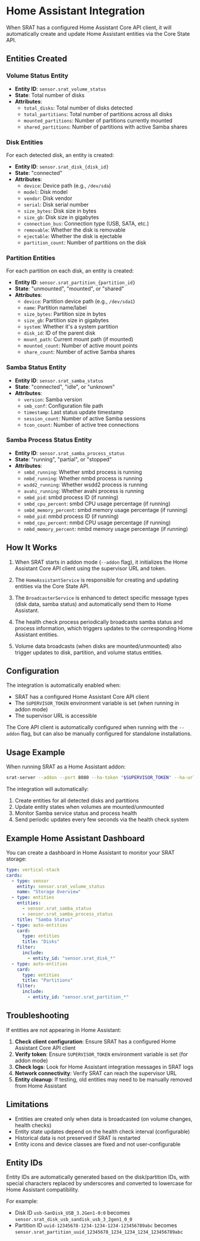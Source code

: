 # Home Assistant Integration

When SRAT has a configured Home Assistant Core API client, it will automatically create and update Home Assistant entities via the Core State API.

## Entities Created

### Volume Status Entity
- **Entity ID**: `sensor.srat_volume_status`
- **State**: Total number of disks
- **Attributes**:
  - `total_disks`: Total number of disks detected
  - `total_partitions`: Total number of partitions across all disks
  - `mounted_partitions`: Number of partitions currently mounted
  - `shared_partitions`: Number of partitions with active Samba shares

### Disk Entities
For each detected disk, an entity is created:
- **Entity ID**: `sensor.srat_disk_{disk_id}`
- **State**: "connected"
- **Attributes**:
  - `device`: Device path (e.g., `/dev/sda`)
  - `model`: Disk model
  - `vendor`: Disk vendor
  - `serial`: Disk serial number
  - `size_bytes`: Disk size in bytes
  - `size_gb`: Disk size in gigabytes
  - `connection_bus`: Connection type (USB, SATA, etc.)
  - `removable`: Whether the disk is removable
  - `ejectable`: Whether the disk is ejectable
  - `partition_count`: Number of partitions on the disk

### Partition Entities
For each partition on each disk, an entity is created:
- **Entity ID**: `sensor.srat_partition_{partition_id}`
- **State**: "unmounted", "mounted", or "shared"
- **Attributes**:
  - `device`: Partition device path (e.g., `/dev/sda1`)
  - `name`: Partition name/label
  - `size_bytes`: Partition size in bytes
  - `size_gb`: Partition size in gigabytes
  - `system`: Whether it's a system partition
  - `disk_id`: ID of the parent disk
  - `mount_path`: Current mount path (if mounted)
  - `mounted_count`: Number of active mount points
  - `share_count`: Number of active Samba shares

### Samba Status Entity
- **Entity ID**: `sensor.srat_samba_status`
- **State**: "connected", "idle", or "unknown"
- **Attributes**:
  - `version`: Samba version
  - `smb_conf`: Configuration file path
  - `timestamp`: Last status update timestamp
  - `session_count`: Number of active Samba sessions
  - `tcon_count`: Number of active tree connections

### Samba Process Status Entity
- **Entity ID**: `sensor.srat_samba_process_status`
- **State**: "running", "partial", or "stopped"
- **Attributes**:
  - `smbd_running`: Whether smbd process is running
  - `nmbd_running`: Whether nmbd process is running
  - `wsdd2_running`: Whether wsdd2 process is running
  - `avahi_running`: Whether avahi process is running
  - `smbd_pid`: smbd process ID (if running)
  - `smbd_cpu_percent`: smbd CPU usage percentage (if running)
  - `smbd_memory_percent`: smbd memory usage percentage (if running)
  - `nmbd_pid`: nmbd process ID (if running)
  - `nmbd_cpu_percent`: nmbd CPU usage percentage (if running)
  - `nmbd_memory_percent`: nmbd memory usage percentage (if running)

## How It Works

1. When SRAT starts in addon mode (`--addon` flag), it initializes the Home Assistant Core API client using the supervisor URL and token.

2. The `HomeAssistantService` is responsible for creating and updating entities via the Core State API.

3. The `BroadcasterService` is enhanced to detect specific message types (disk data, samba status) and automatically send them to Home Assistant.

4. The health check process periodically broadcasts samba status and process information, which triggers updates to the corresponding Home Assistant entities.

5. Volume data broadcasts (when disks are mounted/unmounted) also trigger updates to disk, partition, and volume status entities.

## Configuration

The integration is automatically enabled when:
- SRAT has a configured Home Assistant Core API client
- The `SUPERVISOR_TOKEN` environment variable is set (when running in addon mode)
- The supervisor URL is accessible

The Core API client is automatically configured when running with the `--addon` flag, but can also be manually configured for standalone installations.

## Usage Example

When running SRAT as a Home Assistant addon:

```bash
srat-server --addon --port 8080 --ha-token "$SUPERVISOR_TOKEN" --ha-url "http://supervisor/"
```

The integration will automatically:
1. Create entities for all detected disks and partitions
2. Update entity states when volumes are mounted/unmounted
3. Monitor Samba service status and process health
4. Send periodic updates every few seconds via the health check system

## Example Home Assistant Dashboard

You can create a dashboard in Home Assistant to monitor your SRAT storage:

```yaml
type: vertical-stack
cards:
  - type: sensor
    entity: sensor.srat_volume_status
    name: "Storage Overview"
  - type: entities
    entities:
      - sensor.srat_samba_status
      - sensor.srat_samba_process_status
    title: "Samba Status"
  - type: auto-entities
    card:
      type: entities
      title: "Disks"
    filter:
      include:
        - entity_id: "sensor.srat_disk_*"
  - type: auto-entities
    card:
      type: entities
      title: "Partitions"
    filter:
      include:
        - entity_id: "sensor.srat_partition_*"
```

## Troubleshooting

If entities are not appearing in Home Assistant:

1. **Check client configuration**: Ensure SRAT has a configured Home Assistant Core API client
2. **Verify token**: Ensure `SUPERVISOR_TOKEN` environment variable is set (for addon mode)
3. **Check logs**: Look for Home Assistant integration messages in SRAT logs
4. **Network connectivity**: Verify SRAT can reach the supervisor URL
5. **Entity cleanup**: If testing, old entities may need to be manually removed from Home Assistant

## Limitations

- Entities are created only when data is broadcasted (on volume changes, health checks)
- Entity state updates depend on the health check interval (configurable)
- Historical data is not preserved if SRAT is restarted
- Entity icons and device classes are fixed and not user-configurable

## Entity IDs

Entity IDs are automatically generated based on the disk/partition IDs, with special characters replaced by underscores and converted to lowercase for Home Assistant compatibility.

For example:
- Disk ID `usb-SanDisk_USB_3.2Gen1-0:0` becomes `sensor.srat_disk_usb_sandisk_usb_3_2gen1_0_0`
- Partition ID `uuid-12345678-1234-1234-1234-123456789abc` becomes `sensor.srat_partition_uuid_12345678_1234_1234_1234_123456789abc`
